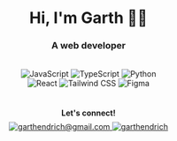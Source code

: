 <h1 align="center">Hi, I'm Garth 🍃✨</h1>

<h3 align="center">A web developer</h3>

<br />

<div align="center">
    <img alt="JavaScript" src="https://img.shields.io/badge/JavaScript-323330?style=for-the-badge&logo=javascript&logoColor=F7DF1E" />
    <img alt="TypeScript" src="https://img.shields.io/badge/TypeScript-007ACC?style=for-the-badge&logo=typescript&logoColor=white" />
    <img alt="Python" src="https://img.shields.io/badge/Python-FFD43B?style=for-the-badge&logo=python&logoColor=blue" />
</div>

<div align="center">
    <img alt="React" src="https://img.shields.io/badge/React-20232A?style=for-the-badge&logo=react&logoColor=61DAFB" />
    <img alt="Tailwind CSS" src="https://img.shields.io/badge/Tailwind_CSS-38B2AC?style=for-the-badge&logo=tailwind-css&logoColor=white" />
    <img alt="Figma" src="https://img.shields.io/badge/Figma-F24E1E?style=for-the-badge&logo=figma&logoColor=white" />
</div>

<br />

<div align="center">
    <h4 style="margin-bottom: 8px">Let's connect!</h4>
    <a href="mailto:garthendrich@gmail.com">
        <img alt="garthendrich@gmail.com" src="https://img.shields.io/badge/garthendrich@gmail.com-D14836?style=for-the-badge&logo=gmail&logoColor=white" />
    </a>
    <a href="https://www.linkedin.com/in/garthendrich/">
        <img alt="garthendrich" src="https://img.shields.io/badge/garthendrich-0077B5?style=for-the-badge&logo=linkedin&logoColor=white" />
    </a>
</div>
